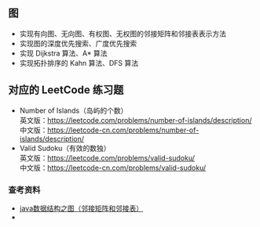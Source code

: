 ##  图 
-   实现有向图、无向图、有权图、无权图的邻接矩阵和邻接表表示方法      
-   实现图的深度优先搜索、广度优先搜索       
-   实现 Dijkstra 算法、A* 算法        
-   实现拓扑排序的 Kahn 算法、DFS 算法          
##  对应的 LeetCode 练习题 
-   Number of Islands（岛屿的个数）            
英文版：https://leetcode.com/problems/number-of-islands/description/            
中文版：https://leetcode-cn.com/problems/number-of-islands/description/         
-   Valid Sudoku（有效的数独）         
英文版：https://leetcode.com/problems/valid-sudoku/     
中文版：https://leetcode-cn.com/problems/valid-sudoku/          




### 查考资料
- [java数据结构之图（邻接矩阵和邻接表）](https://blog.csdn.net/xxniuren/article/details/52218211)  
-   